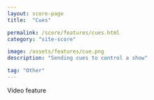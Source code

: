 ```yaml
---
layout: score-page
title:  "Cues"

permalink: /score/features/cues.html
category: "site-score"

image: /assets/features/cue.png
description: "Sending cues to control a show"

tag: "Other"
---
```


Video feature

